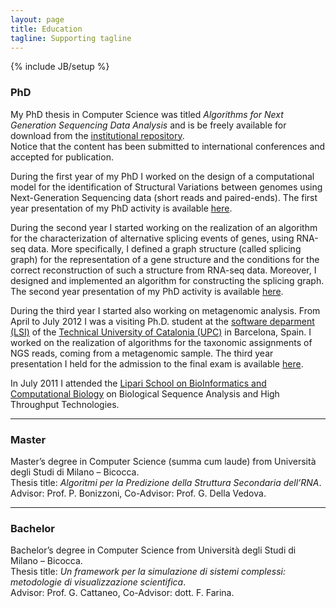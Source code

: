 ```yaml
---
layout: page
title: Education
tagline: Supporting tagline
---
```

{% include JB/setup %}

### PhD ###

My PhD thesis in Computer Science was titled _Algorithms for Next Generation Sequencing Data Analysis_ and is be freely available for download from the [institutional repository](http://hdl.handle.net/10281/42355).  
Notice that the content has been submitted to international conferences and accepted for publication.

During the first year of my PhD I worked on the design of a computational model for the identification of Structural Variations between genomes using Next-Generation Sequencing data (short reads and paired-ends). The first year presentation of my PhD activity is available [here](./data/Presentation_1st_year.pdf).

During the second year I started working on the realization of an algorithm for the characterization of alternative splicing events of genes, using RNA-seq data. More specifically, I defined a graph structure (called splicing graph) for the representation of a gene structure and the conditions for the correct reconstruction of such a structure from RNA-seq data. Moreover, I designed and implemented an algorithm for constructing the splicing graph. The second year presentation of my PhD activity is available [here](./data/Presentation_2nd_year.pdf).

During the third year I started also working on metagenomic analysis. From April to July 2012 I was a visiting Ph.D. student at the [software deparment (LSI)](http://www.lsi.upc.edu/) of the [Technical University of Catalonia (UPC)](http://www.upc.edu) in Barcelona, Spain. I worked on the realization of algorithms for the taxonomic assignments of NGS reads, coming from a metagenomic sample. The third year presentation I held for the admission to the final exam is available [here](./data/Presentation_3rd_year.pdf).

In July 2011 I attended the [Lipari School on BioInformatics and Computational Biology](http://lipari.cs.unict.it/LipariSchool/Bio/previousedition/edition2011bio.htm) on Biological Sequence Analysis and High Throughput Technologies.

---

### Master ###

Master’s degree in Computer Science (summa cum laude) from Università degli Studi di Milano – Bicocca.  
Thesis title: _Algoritmi per la Predizione della Struttura Secondaria dell’RNA_.  
Advisor: Prof. P. Bonizzoni, Co-Advisor: Prof. G. Della Vedova.

---

### Bachelor ###

Bachelor’s degree in Computer Science from Università degli Studi di Milano – Bicocca.  
Thesis title: _Un framework per la simulazione di sistemi complessi: metodologie di visualizzazione scientifica_.  
Advisor: Prof. G. Cattaneo, Co-Advisor: dott. F. Farina.

